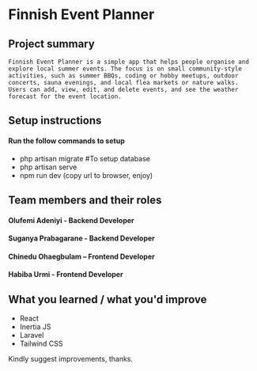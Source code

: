 # Finnish Event Planner

## Project summary
    Finnish Event Planner is a simple app that helps people organise and explore local summer events. The focus is on small community-style activities, such as summer BBQs, coding or hobby meetups, outdoor concerts, sauna evenings, and local flea markets or nature walks. 
    Users can add, view, edit, and delete events, and see the weather forecast for the event location.

## Setup instructions
#### Run the follow commands to setup
- php artisan migrate #To setup database
- php artisan serve
- npm run dev (copy url to browser, enjoy)

## Team members and their roles
#### Olufemi Adeniyi - Backend Developer
#### Suganya Prabagarane - Backend Developer
#### Chinedu Ohaegbulam – Frontend Developer
#### Habiba Urmi - Frontend Developer

## What you learned / what you'd improve
-   React
-   Inertia JS
-   Laravel
-   Tailwind CSS

Kindly suggest improvements, thanks.

